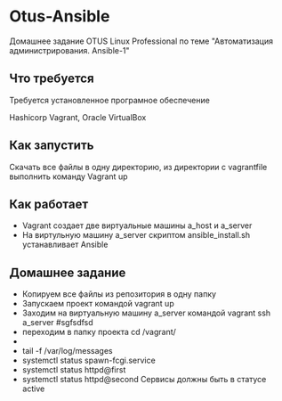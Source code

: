# Otus-Ansible
Домашнее задание OTUS Linux Professional по теме "Автоматизация администрирования. Ansible-1"

## Что требуется
Требуется установленное програмное обеспечение

Hashicorp Vagrant, Oracle VirtualBox

## Как запустить
Скачать все файлы в одну директорию, из директории с vagrantfile выполнить команду Vagrant up

## Как работает

* Vagrant создает две виртуальные машины a_host и a_server
* На виртульную машину a_server скриптом ansible_install.sh устанавливает Ansible
 
## Домашнее задание
* Копируем все файлы из репозитория в одну папку
* Запускаем проект командой vagrant up
* Заходим на виртуальную машину a_server командой vagrant ssh a_server #sgfsdfsd
* переходим в папку проекта cd /vagrant/
* 
* tail -f /var/log/messages
* systemctl status spawn-fcgi.service
* systemctl status httpd@first
* systemctl status httpd@second
Сервисы должны быть в статусе active
